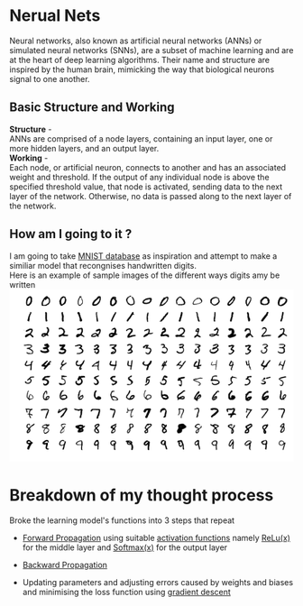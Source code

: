 # Nerual Nets
Neural networks, also known as artificial neural networks (ANNs) or simulated neural networks (SNNs), 
are a subset of machine learning and are at the heart of deep learning algorithms. Their name and 
structure are inspired by the human brain, mimicking the way that biological neurons signal to one another.

## Basic Structure and Working
**Structure** -\
ANNs are comprised of a node layers, containing an input layer, one or more hidden layers, and an output layer.\
**Working** -\
Each node, or artificial neuron, connects to another and has an associated weight and threshold. 
If the output of any individual node is above the specified threshold value, that node is activated, 
sending data to the next layer of the network. Otherwise, no data is passed along to the next layer of the network.

## How am I going to it ?
I am going to take [MNIST database](https://en.wikipedia.org/wiki/MNIST_database) as inspiration and attempt to make a similiar model that recongnises handwritten digits.\
Here is an example of sample images of the different ways digits amy be written\
![set of digits used for training](./assets/MnistExamples.png)

# Breakdown of my thought process
Broke the learning model's functions into 3 steps that repeat
- [Forward Propagation](https://en.wikipedia.org/wiki/Residual_neural_network#Forward_propagation) using suitable [activation functions](https://en.wikipedia.org/wiki/Activation_function) namely [ReLu(x)](https://en.wikipedia.org/wiki/Rectifier_(neural_networks)) for the middle layer and [Softmax(x)](https://en.wikipedia.org/wiki/Softmax_function) for the output layer

- [Backward Propagation](https://en.wikipedia.org/wiki/Backpropagation) 

- Updating parameters and adjusting errors caused by weights and biases and minimising the loss function using [gradient descent](https://en.wikipedia.org/wiki/Gradient_descent)


